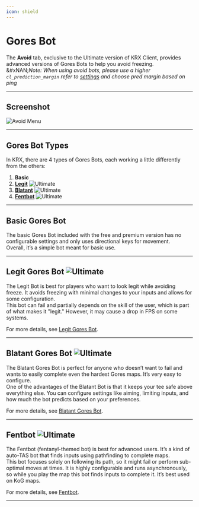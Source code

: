 ```yaml
---
icon: shield
---
```


# Gores Bot

The **Avoid** tab, exclusive to the Ultimate version of KRX Client, provides advanced versions of Gores Bots to help you avoid freezing.\
&#xNAN;_&#x4E;ote: When using avoid bots, please use a higher `cl_prediction_margin` refer to_ [_settings_](../../features/settings.md) _and choose pred margin based on ping_

***

## **Screenshot**

![Avoid Menu](https://raw.githubusercontent.com/Krixx1337/krxclient-docs/refs/heads/main/images/avoid-menu.png)

***

## **Gores Bot Types**

In KRX, there are 4 types of Gores Bots, each working a little differently from the others:

1. **Basic**
2. [**Legit**](legit.md) ![Ultimate](https://img.shields.io/badge/Ultimate-%23f76d6d?style=flat-square)
3. [**Blatant**](blatant.md) ![Ultimate](https://img.shields.io/badge/Ultimate-%23f76d6d?style=flat-square)
4. [**Fentbot**](fentbot.md) ![Ultimate](https://img.shields.io/badge/Ultimate-%23f76d6d?style=flat-square)

***

## **Basic Gores Bot**

The basic Gores Bot included with the free and premium version has no configurable settings and only uses directional keys for movement.\
Overall, it’s a simple bot meant for basic use.

***

## **Legit Gores Bot** ![Ultimate](https://img.shields.io/badge/Ultimate-%23f76d6d?style=flat-square)

The Legit Bot is best for players who want to look legit while avoiding freeze. It avoids freezing with minimal changes to your inputs and allows for some configuration.\
This bot can fail and partially depends on the skill of the user, which is part of what makes it "legit." However, it may cause a drop in FPS on some systems.

For more details, see [Legit Gores Bot](legit.md).

***

## **Blatant Gores Bot** ![Ultimate](https://img.shields.io/badge/Ultimate-%23f76d6d?style=flat-square)

The Blatant Gores Bot is perfect for anyone who doesn’t want to fail and wants to easily complete even the hardest Gores maps. It’s very easy to configure.\
One of the advantages of the Blatant Bot is that it keeps your tee safe above everything else. You can configure settings like aiming, limiting inputs, and how much the bot predicts based on your preferences.

For more details, see [Blatant Gores Bot](blatant.md).

***

## **Fentbot** ![Ultimate](https://img.shields.io/badge/Ultimate-%23f76d6d?style=flat-square)

The Fentbot (fentanyl-themed bot) is best for advanced users. It’s a kind of auto-TAS bot that finds inputs using pathfinding to complete maps.\
This bot focuses solely on following its path, so it might fail or perform sub-optimal moves at times. It is highly configurable and runs asynchronously, so while you play the map this bot finds inputs to complete it. It’s best used on KoG maps.

For more details, see [Fentbot](fentbot.md).

***
